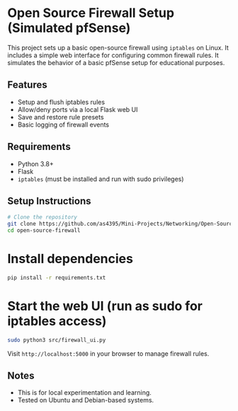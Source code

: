 # Open Source Firewall Setup (Simulated pfSense)

This project sets up a basic open-source firewall using `iptables` on Linux. It includes a simple web interface for configuring common firewall rules. It simulates the behavior of a basic pfSense setup for educational purposes.

## Features

- Setup and flush iptables rules
- Allow/deny ports via a local Flask web UI
- Save and restore rule presets
- Basic logging of firewall events

## Requirements

- Python 3.8+
- Flask
- `iptables` (must be installed and run with sudo privileges)

## Setup Instructions

```bash
# Clone the repository
git clone https://github.com/as4395/Mini-Projects/Networking/Open-Source-Firewall/open-source-firewall.git
cd open-source-firewall
```

# Install dependencies
```bash
pip install -r requirements.txt
```

# Start the web UI (run as sudo for iptables access)
```bash
sudo python3 src/firewall_ui.py
```

Visit `http://localhost:5000` in your browser to manage firewall rules.

## Notes

- This is for local experimentation and learning. 
- Tested on Ubuntu and Debian-based systems.
